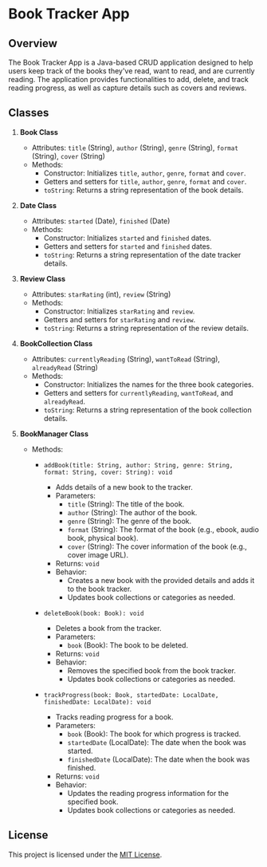 # Book Tracker App

## Overview

The Book Tracker App is a Java-based CRUD application designed to help users keep track of the books they've read, want to read, and are currently reading. The application provides functionalities to add, delete, and track reading progress, as well as capture details such as covers and reviews.

## Classes

1. **Book Class**
   - Attributes: `title` (String), `author` (String), `genre` (String), `format` (String), `cover` (String)
   - Methods:
     - Constructor: Initializes `title`, `author`, `genre`, `format` and `cover`.
     - Getters and setters for `title`, `author`,  `genre`, `format` and `cover`.
     - `toString`: Returns a string representation of the book details.

2. **Date Class**
   - Attributes: `started` (Date), `finished` (Date)
   - Methods:
     - Constructor: Initializes `started` and `finished` dates.
     - Getters and setters for `started` and `finished` dates.
     - `toString`: Returns a string representation of the date tracker details.

3. **Review Class**
   - Attributes: `starRating` (int), `review` (String)
   - Methods:
     - Constructor: Initializes `starRating` and `review`.
     - Getters and setters for `starRating` and `review`.
     - `toString`: Returns a string representation of the review details.

4. **BookCollection Class**
   - Attributes: `currentlyReading` (String), `wantToRead` (String), `alreadyRead` (String)
   - Methods:
     - Constructor: Initializes the names for the three book categories.
     - Getters and setters for `currentlyReading`, `wantToRead`, and `alreadyRead`.
     - `toString`: Returns a string representation of the book collection details.

5. **BookManager Class**
   - Methods:
     - `addBook(title: String, author: String, genre: String, format: String, cover: String): void`
       - Adds details of a new book to the tracker.
       - Parameters:
         - `title` (String): The title of the book.
         - `author` (String): The author of the book.
         - `genre` (String): The genre of the book.
         - `format` (String): The format of the book (e.g., ebook, audio book, physical book).
         - `cover` (String): The cover information of the book (e.g., cover image URL).
       - Returns: `void`
       - Behavior:
         - Creates a new book with the provided details and adds it to the book tracker.
         - Updates book collections or categories as needed.

     - `deleteBook(book: Book): void`
       - Deletes a book from the tracker.
       - Parameters:
         - `book` (Book): The book to be deleted.
       - Returns: `void`
       - Behavior:
         - Removes the specified book from the book tracker.
         - Updates book collections or categories as needed.

     - `trackProgress(book: Book, startedDate: LocalDate, finishedDate: LocalDate): void`
       - Tracks reading progress for a book.
       - Parameters:
         - `book` (Book): The book for which progress is tracked.
         - `startedDate` (LocalDate): The date when the book was started.
         - `finishedDate` (LocalDate): The date when the book was finished.
       - Returns: `void`
       - Behavior:
         - Updates the reading progress information for the specified book.
         - Updates book collections or categories as needed.

## License

This project is licensed under the [MIT License](LICENSE).
